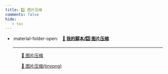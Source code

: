 ```yaml
---
title: 2️⃣️ 图片压缩
comments: false
hide:
   - toc
---
```


<div class="grid cards index-info" markdown>

-   :material-folder-open:&emsp;__[🏅 我的脚本/2️⃣️ 图片压缩](./index.md)__

	---

	&emsp;&emsp;[🎃️ 图片压缩](./A.md)

	&emsp;&emsp;[🎃️ 图片压缩(tinypng)](./B.md)

</div>